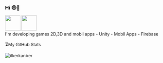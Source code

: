 ### Hi 😄👋
<a href=https://www.linkedin.com/in/ilkerkanber/>
<img src="https://www.yonetimdeinsan.com/wp-content/uploads/2017/01/linkedin.png" width="50" height="50"/>
</a>
<a href=https://www.instagram.com/ilkerknbr/>
<img src="https://upload.wikimedia.org/wikipedia/commons/e/e7/Instagram_logo_2016.svg" width="50" height="50"/>
</a>
<br>
I'm developing games 2D,3D and mobil apps 
- Unity
- Mobil Apps
- Firebase
<br>
<br>
⏳My GitHub Stats
<p align="left"> <img src="https://github-readme-stats.vercel.app/api?username=ilkerkanber&show_icons=true&theme=gotham" alt="ilkerkanber" />
<br>
  


